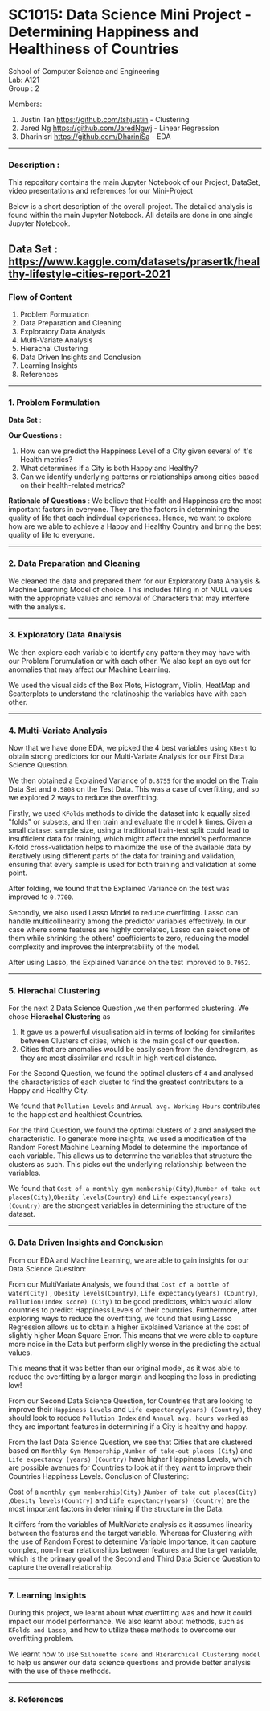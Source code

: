 # SC1015: Data Science Mini Project - Determining Happiness and Healthiness of Countries
School of Computer Science and Engineering \
Lab: A121 \
Group : 2

Members: 
1. Justin Tan https://github.com/tshjustin - Clustering
2. Jared Ng https://github.com/JaredNgwj - Linear Regression
3. Dharinisri https://github.com/DhariniSa - EDA

--- 

### Description : 

This repository contains the main Jupyter Notebook of our Project, DataSet, video presentations and references for our Mini-Project 

Below is a short description of the overall project. The detailed analysis is found within the main Jupyter Notebook. All details are done in one single Jupyter Notebook.

Data Set : https://www.kaggle.com/datasets/prasertk/healthy-lifestyle-cities-report-2021
---

### Flow of Content

1. Problem Formulation
2. Data Preparation and Cleaning
3. Exploratory Data Analysis
4. Multi-Variate Analysis
5. Hierachal Clustering
6. Data Driven Insights and Conclusion
7. Learning Insights 
8. References

---
### 1. Problem Formulation

**Data Set** : 

**Our Questions** : 
1. How can we predict the Happiness Level of a City given several of it's Health metrics? 
2. What determines if a City is both Happy and Healthy?
3. Can we identify underlying patterns or relationships among cities based on their health-related metrics?

**Rationale of Questions** : We believe that Health and Happiness are the most important factors in everyone. They are the factors in determining the quality of life that each indivdual experiences. Hence, we want to explore how are we able to achieve a Happy and Healthy Country and bring the best quality of life to everyone.

--- 

### 2. Data Preparation and Cleaning

We cleaned the data and prepared them for our Exploratory Data Analysis & Machine Learning Model of choice. This includes filling in of NULL values with the appropriate values and removal of Characters that may interfere with the analysis. 

---


### 3. Exploratory Data Analysis

We then explore each variable to identify any pattern they may have with our Problem Forumulation or with each other. We also kept an eye out for anomalies that may affect our Machine Learning. 

We used the visual aids of the Box Plots, Histogram, Violin, HeatMap and Scatterplots to understand the relatinoship the variables have with each other. 

--- 

### 4. Multi-Variate Analysis

Now that we have done EDA, we picked the 4 best variables using `KBest` to obtain strong predictors for our Multi-Variate Analysis for our First Data Science Question. 

We then obtained a Explained Variance of `0.8755` for the model on the Train Data Set and `0.5808` on the Test Data. This was a case of overfitting, and so we explored 2 ways to reduce the overfitting.


Firstly, we used `KFolds` methods to divide the dataset into k equally sized "folds" or subsets, and then train and evaluate the model k times. Given a small dataset sample size, using a traditional train-test split could lead to insufficient data for training, which might affect the model's performance. K-fold cross-validation helps to maximize the use of the available data by iteratively using different parts of the data for training and validation, ensuring that every sample is used for both training and validation at some point.

After folding, we found that the Explained Variance on the test was improved to `0.7700`. 

Secondly, we also used Lasso Model to reduce overfitting. Lasso can handle multicollinearity among the predictor variables effectively. In our case where some features are highly correlated, Lasso can select one of them while shrinking the others' coefficients to zero, reducing the model complexity and improves the interpretability of the model.

After using Lasso, the Explained Variance on the test improved to `0.7952`.

---

### 5. Hierachal Clustering 

For the next 2 Data Science Question ,we then performed clustering. We chose  **Hierachal Clustering** as 

1. It gave us a powerful visualisation aid in terms of looking for similarites between Clusters of cities, which is the main goal of our question.
2. Cities that are anomalies would be easily seen from the dendrogram, as they are most dissimilar and result in high vertical distance. 

For the Second Question, we found the optimal clusters of `4` and analysed the characteristics of each cluster to find the greatest contributers to a Happy and Healthy City. 

We found that `Pollution Levels` and `Annual avg. Working Hours` contributes to the happiest and healthiest Countries.


For the third Question, we found the optimal clusters of `2` and analysed the characteristic. To generate more insights, we used a modification of the Random Forest Machine Learning Model to determine the importance of each variable. This allows us to determine the variables that structure the clusters as such. This picks out the underlying relationship between the variables. 

We found that  `Cost of a monthly gym membership(City)`,`Number of take out places(City)`,`Obesity levels(Country)` and `Life expectancy(years) (Country)` are the strongest variables in determining the structure of the dataset. 

---

### 6. Data Driven Insights and Conclusion

From our EDA and Machine Learning, we are able to gain insights for our Data Science Question:

From our MultiVariate Analysis, we found that `Cost of a bottle of water(City)` , `Obesity levels(Country)`, `Life expectancy(years) (Country)`, `Pollution(Index score) (City)` to be good predictors, which would allow countries to predict Happiness Levels of their countries.
Furthermore, after exploring ways to reduce the overfitting, we found that using Lasso Regression allows us to obtain a higher Explained Variance at the cost of slightly higher Mean Square Error. This means that we were able to capture more noise in the Data but perform slighly worse in the predicting the actual values.

This means that it was better than our original model, as it was able to reduce the overfitting by a larger margin and keeping the loss in predicting low!

From our Second Data Science Question, for Countries that are looking to improve their `Happiness Levels` and `Life expectancy(years) (Country)`, they should look to reduce `Pollution Index` and `Annual avg. hours worked` as they are important features in determining if a City is healthy and happy.

From the last Data Science Question, we see that Cities that are clustered based on `Monthly Gym Membership` ,`Number of take-out places (City`) and `Life expectancy (years) (Country)` have higher Happiness Levels, which are possible avenues for Countries to look at if they want to improve their Countries Happiness Levels.
Conclusion of Clustering:

Cost of a `monthly gym membership(City)` ,`Number of take out places(City)` ,`Obesity levels(Country)` and `Life expectancy(years) (Country)` are the most important factors in determining if the structure in the Data.

It differs from the variables of MultiVariate analysis as it assumes linearity between the features and the target variable. Whereas for Clustering with the use of Random Forest to determine Variable Importance, it can capture complex, non-linear relationships between features and the target variable, which is the primary goal of the Second and Third Data Science Question to capture the overall relationship.

---

### 7. Learning Insights 

During this project, we learnt about what overfitting was and how it could impact our model performance. We also learnt about methods, such as `KFolds and Lasso`, and how to utilize these methods to overcome our overfitting problem.

We learnt how to use `Silhouette score and Hierarchical Clustering model` to help us answer our data science questions and provide better analysis with the use of these methods.

---

### 8. References 
